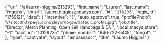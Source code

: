 {
    "url": "\/a\/lauren-higgins\/213293",
    "first_name": "Lauren",
    "last_name": "Higgins",
    "email": "lauren.higgins@macys.com",
    "id": "213293",
    "login_id": "1759121",
    "data": {
        "incentive": "3",
        "auto_approve": true,
        "profilePhoto": "\/\/sitecdn.tvpage.com\/player\/logos\/default_profile.jpg",
        "job_title": "Director, Merch Planning, Open Sell Handbags & DA ",
        "local_macys_store": "-1",
        "racif_id": "10129235",
        "phone_number": "646-722-5405",
        "tongal": ""
    },
    "type": "captivate",
    "layout": "ambassador",
    "title": "Lauren Higgins"
}